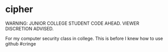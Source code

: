 # cipher
WARNING: JUNIOR COLLEGE STUDENT CODE AHEAD. VIEWER DISCRETION ADVISED.

For my computer security class in college.
This is before I knew how to use github #cringe
